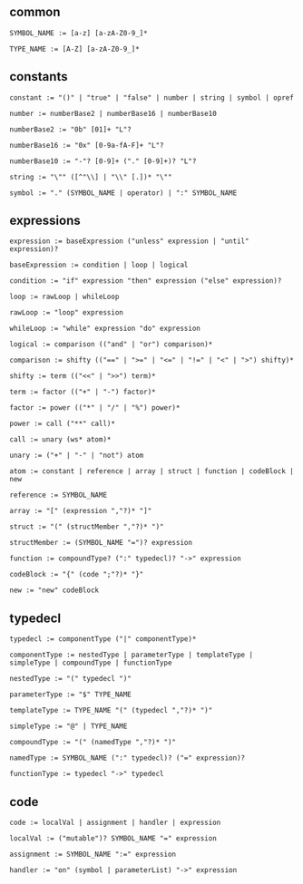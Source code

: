 
## common

    SYMBOL_NAME := [a-z] [a-zA-Z0-9_]*

    TYPE_NAME := [A-Z] [a-zA-Z0-9_]*

## constants

    constant := "()" | "true" | "false" | number | string | symbol | opref

    number := numberBase2 | numberBase16 | numberBase10

    numberBase2 := "0b" [01]+ "L"?

    numberBase16 := "0x" [0-9a-fA-F]+ "L"?

    numberBase10 := "-"? [0-9]+ ("." [0-9]+)? "L"?

    string := "\"" ([^"\\] | "\\" [.])* "\""

    symbol := "." (SYMBOL_NAME | operator) | ":" SYMBOL_NAME

## expressions

    expression := baseExpression ("unless" expression | "until" expression)?

    baseExpression := condition | loop | logical

    condition := "if" expression "then" expression ("else" expression)?

    loop := rawLoop | whileLoop

    rawLoop := "loop" expression

    whileLoop := "while" expression "do" expression

    logical := comparison (("and" | "or") comparison)*

    comparison := shifty (("==" | ">=" | "<=" | "!=" | "<" | ">") shifty)*

    shifty := term (("<<" | ">>") term)*

    term := factor (("+" | "-") factor)*

    factor := power (("*" | "/" | "%") power)*

    power := call ("**" call)*

    call := unary (ws* atom)*

    unary := ("+" | "-" | "not") atom

    atom := constant | reference | array | struct | function | codeBlock | new

    reference := SYMBOL_NAME
    
    array := "[" (expression ","?)* "]"

    struct := "(" (structMember ","?)* ")"

    structMember := (SYMBOL_NAME "=")? expression

    function := compoundType? (":" typedecl)? "->" expression

    codeBlock := "{" (code ";"?)* "}"

    new := "new" codeBlock

## typedecl

    typedecl := componentType ("|" componentType)*

    componentType := nestedType | parameterType | templateType | simpleType | compoundType | functionType

    nestedType := "(" typedecl ")"

    parameterType := "$" TYPE_NAME

    templateType := TYPE_NAME "(" (typedecl ","?)* ")"

    simpleType := "@" | TYPE_NAME

    compoundType := "(" (namedType ","?)* ")"

    namedType := SYMBOL_NAME (":" typedecl)? ("=" expression)?

    functionType := typedecl "->" typedecl

## code

    code := localVal | assignment | handler | expression

    localVal := ("mutable")? SYMBOL_NAME "=" expression

    assignment := SYMBOL_NAME ":=" expression
    
    handler := "on" (symbol | parameterList) "->" expression

